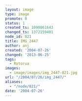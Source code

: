 ```yaml
---
layout: image
type: image
promote: 0
status: 1
created_ts: 1090861643
changed_ts: 1372159401
node_id: 821
title: IMG_2447
author: anj
created: '2004-07-26'
changed: '2013-06-25'
tags:
  - Rotorua
images:
  - image/images/img_2447-821.jpg
url: "/2004/07/26/img_2447/"
aliases:
  - "/node/821/"
date: '2004-07-26'
---
```


